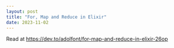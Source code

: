 ```yaml
---
layout: post
title: "For, Map and Reduce in Elixir"
date: 2023-11-02
---
```


Read at <https://dev.to/adolfont/for-map-and-reduce-in-elixir-26op>

<meta http-equiv="refresh" content="1; URL='[https://www.locaweb.com.br/](https://dev.to/adolfont/for-map-and-reduce-in-elixir-26op)https://dev.to/adolfont/for-map-and-reduce-in-elixir-26op'"/>
